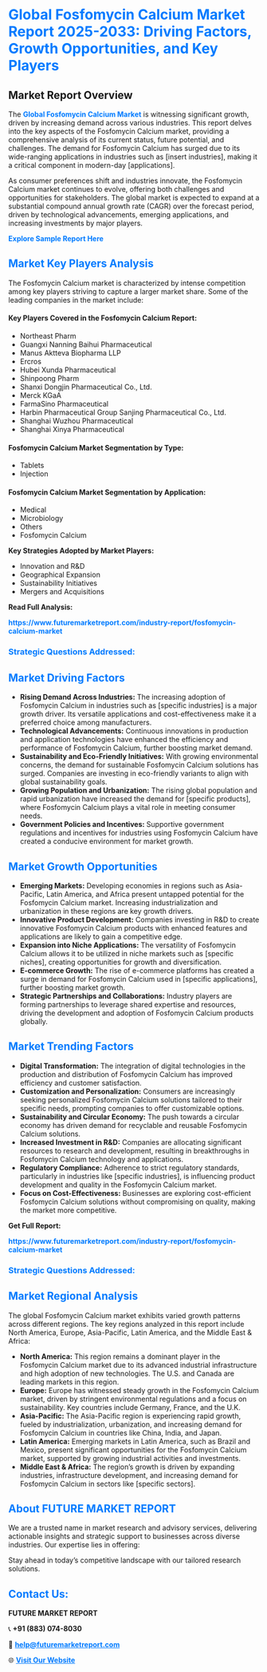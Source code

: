 <h1 style="color: #007BFF;">Global Fosfomycin Calcium Market Report 2025-2033: Driving Factors, Growth Opportunities, and Key Players</h1>

<section id="overview">
<h2>Market Report Overview</h2>
<p>The <a href="https://www.futuremarketreport.com/industry-report/fosfomycin-calcium-market" style="color: #007BFF; text-decoration: none;"><strong>Global Fosfomycin Calcium Market</strong></a> is witnessing significant growth, driven by increasing demand across various industries. This report delves into the key aspects of the Fosfomycin Calcium market, providing a comprehensive analysis of its current status, future potential, and challenges. The demand for Fosfomycin Calcium has surged due to its wide-ranging applications in industries such as [insert industries], making it a critical component in modern-day [applications].</p>
<p>As consumer preferences shift and industries innovate, the Fosfomycin Calcium market continues to evolve, offering both challenges and opportunities for stakeholders. The global market is expected to expand at a substantial compound annual growth rate (CAGR) over the forecast period, driven by technological advancements, emerging applications, and increasing investments by major players.</p>
</section>

<section id="overview">
<p><a href="https://www.futuremarketreport.com/request-sample/reportId=125677" style="color: #007BFF; text-decoration: none;"><strong>Explore Sample Report Here</strong></a></p>
</section>

<section id="key-players">
<h2 style="color: #007BFF;">Market Key Players Analysis</h2>
<p>The Fosfomycin Calcium market is characterized by intense competition among key players striving to capture a larger market share. Some of the leading companies in the market include:</p>
<h4>Key Players Covered in the Fosfomycin Calcium Report:</h4>
<ul><li>Northeast Pharm</li><li>Guangxi Nanning Baihui Pharmaceutical</li><li>Manus Aktteva Biopharma LLP</li><li>Ercros</li><li>Hubei Xunda Pharmaceutical</li><li>Shinpoong Pharm</li><li>Shanxi Dongjin Pharmaceutical Co., Ltd.</li><li>Merck KGaA</li><li>FarmaSino Pharmaceutical</li><li>Harbin Pharmaceutical Group Sanjing Pharmaceutical Co., Ltd.</li><li>Shanghai Wuzhou Pharmaceutical</li><li>Shanghai Xinya Pharmaceutical</li></ul>
<h4>Fosfomycin Calcium Market Segmentation by Type:</h4>
<ul><li>Tablets</li><li>Injection</li></ul>

<h4>Fosfomycin Calcium Market Segmentation by Application:</h4>
<ul><li>Medical</li><li>Microbiology</li><li>Others</li><li>Fosfomycin Calcium</li></ul>
<p><strong>Key Strategies Adopted by Market Players:</strong></p>
<ul>
<li>Innovation and R&D</li>
<li>Geographical Expansion</li>
<li>Sustainability Initiatives</li>
<li>Mergers and Acquisitions</li>
</ul>
</section>

<section>
<p><strong>Read Full Analysis: </strong></p><a href="https://www.futuremarketreport.com/industry-report/fosfomycin-calcium-market" style="color: #007BFF; text-decoration: none;"><strong>https://www.futuremarketreport.com/industry-report/fosfomycin-calcium-market</strong></a>
<h3 style="color: #007BFF;">Strategic Questions Addressed:</h3>
</section>

<section id="driving-factors">
<h2 style="color: #007BFF;">Market Driving Factors</h2>
<ul>
<li><strong>Rising Demand Across Industries:</strong> The increasing adoption of Fosfomycin Calcium in industries such as [specific industries] is a major growth driver. Its versatile applications and cost-effectiveness make it a preferred choice among manufacturers.</li>
<li><strong>Technological Advancements:</strong> Continuous innovations in production and application technologies have enhanced the efficiency and performance of Fosfomycin Calcium, further boosting market demand.</li>
<li><strong>Sustainability and Eco-Friendly Initiatives:</strong> With growing environmental concerns, the demand for sustainable Fosfomycin Calcium solutions has surged. Companies are investing in eco-friendly variants to align with global sustainability goals.</li>
<li><strong>Growing Population and Urbanization:</strong> The rising global population and rapid urbanization have increased the demand for [specific products], where Fosfomycin Calcium plays a vital role in meeting consumer needs.</li>
<li><strong>Government Policies and Incentives:</strong> Supportive government regulations and incentives for industries using Fosfomycin Calcium have created a conducive environment for market growth.</li>
</ul>
</section>

<section id="growth-opportunities">
<h2 style="color: #007BFF;">Market Growth Opportunities</h2>
<ul>
<li><strong>Emerging Markets:</strong> Developing economies in regions such as Asia-Pacific, Latin America, and Africa present untapped potential for the Fosfomycin Calcium market. Increasing industrialization and urbanization in these regions are key growth drivers.</li>
<li><strong>Innovative Product Development:</strong> Companies investing in R&D to create innovative Fosfomycin Calcium products with enhanced features and applications are likely to gain a competitive edge.</li>
<li><strong>Expansion into Niche Applications:</strong> The versatility of Fosfomycin Calcium allows it to be utilized in niche markets such as [specific niches], creating opportunities for growth and diversification.</li>
<li><strong>E-commerce Growth:</strong> The rise of e-commerce platforms has created a surge in demand for Fosfomycin Calcium used in [specific applications], further boosting market growth.</li>
<li><strong>Strategic Partnerships and Collaborations:</strong> Industry players are forming partnerships to leverage shared expertise and resources, driving the development and adoption of Fosfomycin Calcium products globally.</li>
</ul>
</section>

<section id="trending-factors">
<h2 style="color: #007BFF;">Market Trending Factors</h2>
<ul>
<li><strong>Digital Transformation:</strong> The integration of digital technologies in the production and distribution of Fosfomycin Calcium has improved efficiency and customer satisfaction.</li>
<li><strong>Customization and Personalization:</strong> Consumers are increasingly seeking personalized Fosfomycin Calcium solutions tailored to their specific needs, prompting companies to offer customizable options.</li>
<li><strong>Sustainability and Circular Economy:</strong> The push towards a circular economy has driven demand for recyclable and reusable Fosfomycin Calcium solutions.</li>
<li><strong>Increased Investment in R&D:</strong> Companies are allocating significant resources to research and development, resulting in breakthroughs in Fosfomycin Calcium technology and applications.</li>
<li><strong>Regulatory Compliance:</strong> Adherence to strict regulatory standards, particularly in industries like [specific industries], is influencing product development and quality in the Fosfomycin Calcium market.</li>
<li><strong>Focus on Cost-Effectiveness:</strong> Businesses are exploring cost-efficient Fosfomycin Calcium solutions without compromising on quality, making the market more competitive.</li>
</ul>
</section>

<section>
<p><strong>Get Full Report: </strong></p><a href="https://www.futuremarketreport.com/industry-report/fosfomycin-calcium-market" style="color: #007BFF; text-decoration: none;"><strong>https://www.futuremarketreport.com/industry-report/fosfomycin-calcium-market</strong></a>
<h3 style="color: #007BFF;">Strategic Questions Addressed:</h3>
</section>


<section id="regional-analysis">
<h2 style="color: #007BFF;">Market Regional Analysis</h2>
<p>The global Fosfomycin Calcium market exhibits varied growth patterns across different regions. The key regions analyzed in this report include North America, Europe, Asia-Pacific, Latin America, and the Middle East & Africa:</p>
<ul>
<li><strong>North America:</strong> This region remains a dominant player in the Fosfomycin Calcium market due to its advanced industrial infrastructure and high adoption of new technologies. The U.S. and Canada are leading markets in this region.</li>
<li><strong>Europe:</strong> Europe has witnessed steady growth in the Fosfomycin Calcium market, driven by stringent environmental regulations and a focus on sustainability. Key countries include Germany, France, and the U.K.</li>
<li><strong>Asia-Pacific:</strong> The Asia-Pacific region is experiencing rapid growth, fueled by industrialization, urbanization, and increasing demand for Fosfomycin Calcium in countries like China, India, and Japan.</li>
<li><strong>Latin America:</strong> Emerging markets in Latin America, such as Brazil and Mexico, present significant opportunities for the Fosfomycin Calcium market, supported by growing industrial activities and investments.</li>
<li><strong>Middle East & Africa:</strong> The region’s growth is driven by expanding industries, infrastructure development, and increasing demand for Fosfomycin Calcium in sectors like [specific sectors].</li>
</ul>
</section>

<footer>
<h2 style="color: #007BFF;">About FUTURE MARKET REPORT</h2>
<p>We are a trusted name in market research and advisory services, delivering actionable insights and strategic support to businesses across diverse industries. Our expertise lies in offering:</p>

<p>Stay ahead in today’s competitive landscape with our tailored research solutions.</p>

<h2 style="color: #007BFF;">Contact Us:</h2>
<p><strong>FUTURE MARKET REPORT</strong></p>
<p>📞 <strong>+91 (883) 074-8030</strong></p>
<p>📧 <strong><a href="mailto:help@futuremarketreport.com" style="color: #007BFF;">help@futuremarketreport.com</a></strong></p>
<p>🌐 <strong><a href="https://www.futuremarketreport.com/" style="color: #007BFF;">Visit Our Website</a></strong></p>
</footer>